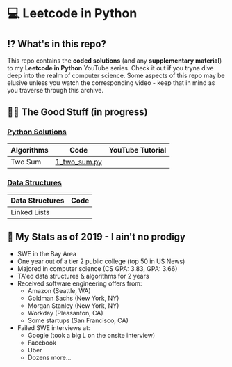 # 💻 Leetcode in Python

## ⁉️ What's in this repo?

This repo contains the **coded solutions** (and any **supplementary material**) to my **Leetcode in Python** YouTube series. Check it out if you tryna dive deep into the realm of computer science. Some aspects of this repo may be elusive unless you watch the corresponding video - keep that in mind as you traverse through this archive.

## 👌🏾 The Good Stuff (in progress)

### [Python Solutions](https://github.com/TeluguGameboy/leetcode/tree/master/solutions)

  | Algorithms | Code | YouTube Tutorial |
  | ---------- | ---- | ---------------- |
  | Two Sum | [1_two_sum.py](https://github.com/TeluguGameboy/leetcode/tree/master/solutions/1_two_sum.py) | |

### [Data Structures](https://github.com/TeluguGameboy/leetcode/tree/master/data_structures)

  | Data Structures | Code |
  | --------------- | ---- |
  | Linked Lists    |      |


## 🤫 My Stats as of 2019 - I ain't no prodigy
- SWE in the Bay Area
- One year out of a tier 2 public college (top 50 in US News)
- Majored in computer science (CS GPA: 3.83, GPA: 3.66)
- TA'ed data structures & algorithms for 2 years
- Received software engineering offers from:
  - Amazon (Seattle, WA)
  - Goldman Sachs (New York, NY)
  - Morgan Stanley (New York, NY)
  - Workday (Pleasanton, CA)
  - Some startups (San Francisco, CA)
- Failed SWE interviews at:
  - Google (took a big L on the onsite interview)
  - Facebook
  - Uber
  - Dozens more...
